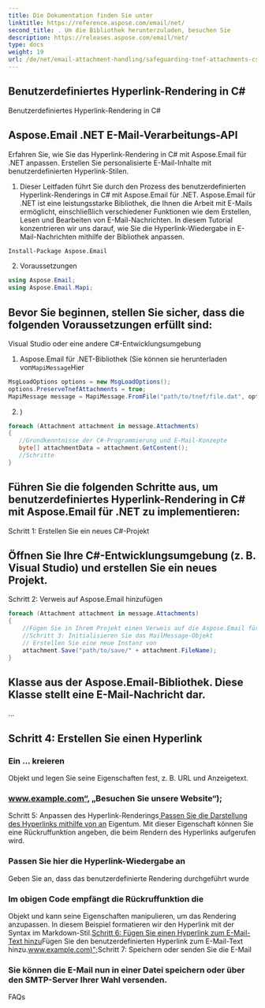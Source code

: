 ```yaml
---
title: Die Dokumentation finden Sie unter
linktitle: https://reference.aspose.com/email/net/
second_title: . Um die Bibliothek herunterzuladen, besuchen Sie
description: https://releases.aspose.com/email/net/
type: docs
weight: 19
url: /de/net/email-attachment-handling/safeguarding-tnef-attachments-csharp-method/
---
```


##  Benutzerdefiniertes Hyperlink-Rendering in C#

 Benutzerdefiniertes Hyperlink-Rendering in C#

##  Aspose.Email .NET E-Mail-Verarbeitungs-API

 Erfahren Sie, wie Sie das Hyperlink-Rendering in C# mit Aspose.Email für .NET anpassen. Erstellen Sie personalisierte E-Mail-Inhalte mit benutzerdefinierten Hyperlink-Stilen.

1. Dieser Leitfaden führt Sie durch den Prozess des benutzerdefinierten Hyperlink-Renderings in C# mit Aspose.Email für .NET. Aspose.Email für .NET ist eine leistungsstarke Bibliothek, die Ihnen die Arbeit mit E-Mails ermöglicht, einschließlich verschiedener Funktionen wie dem Erstellen, Lesen und Bearbeiten von E-Mail-Nachrichten. In diesem Tutorial konzentrieren wir uns darauf, wie Sie die Hyperlink-Wiedergabe in E-Mail-Nachrichten mithilfe der Bibliothek anpassen.

```bash
Install-Package Aspose.Email
```

2. Voraussetzungen

```csharp
using Aspose.Email;
using Aspose.Email.Mapi;
```

## Bevor Sie beginnen, stellen Sie sicher, dass die folgenden Voraussetzungen erfüllt sind:

Visual Studio oder eine andere C#-Entwicklungsumgebung

1.  Aspose.Email für .NET-Bibliothek (Sie können sie herunterladen von`MapiMessage`Hier

```csharp
MsgLoadOptions options = new MsgLoadOptions();
options.PreserveTnefAttachments = true;
MapiMessage message = MapiMessage.FromFile("path/to/tnef/file.dat", options);
```

2. )

```csharp
foreach (Attachment attachment in message.Attachments)
{
   //Grundkenntnisse der C#-Programmierung und E-Mail-Konzepte
   byte[] attachmentData = attachment.GetContent();
   //Schritte
}
```

## Führen Sie die folgenden Schritte aus, um benutzerdefiniertes Hyperlink-Rendering in C# mit Aspose.Email für .NET zu implementieren:

Schritt 1: Erstellen Sie ein neues C#-Projekt

## Öffnen Sie Ihre C#-Entwicklungsumgebung (z. B. Visual Studio) und erstellen Sie ein neues Projekt.

Schritt 2: Verweis auf Aspose.Email hinzufügen

```csharp
foreach (Attachment attachment in message.Attachments)
{
    //Fügen Sie in Ihrem Projekt einen Verweis auf die Aspose.Email für .NET-Bibliothek hinzu. Sie können dies tun, indem Sie im Projektmappen-Explorer mit der rechten Maustaste auf Ihr Projekt klicken, „Hinzufügen“ > „Referenz“ auswählen und dann zu dem Speicherort navigieren, an dem Sie die Aspose.Email-DLL gespeichert haben.
    //Schritt 3: Initialisieren Sie das MailMessage-Objekt
    // Erstellen Sie eine neue Instanz von
    attachment.Save("path/to/save/" + attachment.FileName);
}
```

##  Klasse aus der Aspose.Email-Bibliothek. Diese Klasse stellt eine E-Mail-Nachricht dar.

 ...

## Schritt 4: Erstellen Sie einen Hyperlink

###  Ein ... kreieren

 Objekt und legen Sie seine Eigenschaften fest, z. B. URL und Anzeigetext.

### www.example.com“, „Besuchen Sie unsere Website“);

Schritt 5: Anpassen des Hyperlink-Renderings[ Passen Sie die Darstellung des Hyperlinks mithilfe von an](https://reference.aspose.com/email/net) Eigentum. Mit dieser Eigenschaft können Sie eine Rückruffunktion angeben, die beim Rendern des Hyperlinks aufgerufen wird.

###  Passen Sie hier die Hyperlink-Wiedergabe an

Geben Sie an, dass das benutzerdefinierte Rendering durchgeführt wurde

###  Im obigen Code empfängt die Rückruffunktion die

 Objekt und kann seine Eigenschaften manipulieren, um das Rendering anzupassen. In diesem Beispiel formatieren wir den Hyperlink mit der Syntax im Markdown-Stil.[Schritt 6: Fügen Sie einen Hyperlink zum E-Mail-Text hinzu](https://releases.aspose.com/email/net/)Fügen Sie den benutzerdefinierten Hyperlink zum E-Mail-Text hinzu.[www.example.com)";](https://reference.aspose.com/email/net)Schritt 7: Speichern oder senden Sie die E-Mail

### Sie können die E-Mail nun in einer Datei speichern oder über den SMTP-Server Ihrer Wahl versenden.

FAQs